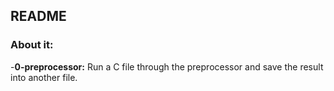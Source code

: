 ## README

### About it:

-**0-preprocessor:** Run a C file through the preprocessor and save the result into another file.